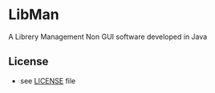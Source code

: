 # LibMan
A Librery Management Non GUI software developed in Java

## License 
* see [LICENSE](/LICENSE) file

